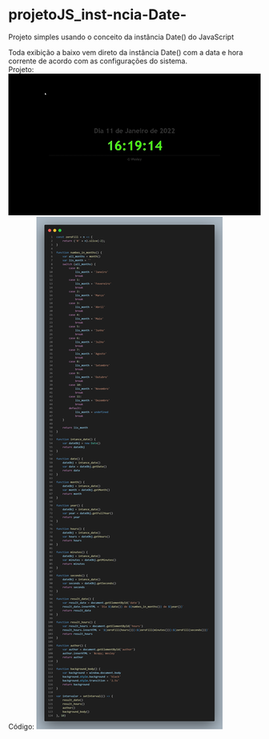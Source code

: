 # projetoJS_inst-ncia-Date-
Projeto simples usando o conceito da instância  Date() do JavaScript

Toda exibição a baixo vem direto da instância Date() com a data e hora corrente de acordo com as configurações do sistema.
<br>
Projeto:
<img src="gif.gif">
<br>
Código:
<img src="code.png">

